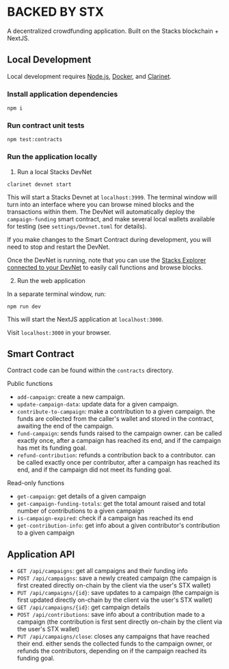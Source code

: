 # BACKED BY STX

A decentralized crowdfunding application. Built on the Stacks blockchain + NextJS.

## Local Development

Local development requires [Node.js](https://nodejs.org/en), [Docker](https://www.docker.com/), and [Clarinet](https://github.com/hirosystems/clarinet).

### Install application dependencies

```
npm i
```

### Run contract unit tests

```
npm test:contracts
```

### Run the application locally

1. Run a local Stacks DevNet

```
clarinet devnet start
```

This will start a Stacks Devnet at `localhost:3999`. The terminal window will turn into an interface where you can browse mined blocks and the transactions within them. The DevNet will automatically deploy the `campaign-funding` smart contract, and make several local wallets available for testing (see `settings/Devnet.toml` for details).

If you make changes to the Smart Contract during development, you will need to stop and restart the DevNet.

Once the DevNet is running, note that you can use the [Stacks Explorer connected to your DevNet](https://explorer.hiro.so/sandbox/contract-call?chain=testnet&api=http://localhost:3999) to easily call functions and browse blocks.

2. Run the web application

In a separate terminal window, run:

```
npm run dev
```

This will start the NextJS application at `localhost:3000`.

Visit `localhost:3000` in your browser.

## Smart Contract

Contract code can be found within the `contracts` directory.

Public functions

- `add-campaign`: create a new campaign.
- `update-campaign-data`: update data for a given campaign.
- `contribute-to-campaign`: make a contribution to a given campaign. the funds are collected from the caller's wallet and stored in the contract, awaiting the end of the campaign.
- `fund-campaign`: sends funds raised to the campaign owner. can be called exactly once, after a campaign has reached its end, and if the campaign has met its funding goal.
- `refund-contribution`: refunds a contribution back to a contributor. can be called exactly once per contributor, after a campaign has reached its end, and if the campaign did not meet its funding goal.

Read-only functions

- `get-campaign`: get details of a given campaign
- `get-campaign-funding-totals`: get the total amount raised and total number of contributions to a given campaign
- `is-campaign-expired`: check if a campaign has reached its end
- `get-contribution-info`: get info about a given contributor's contribution to a given campaign

## Application API

- `GET /api/campaigns`: get all campaigns and their funding info
- `POST /api/campaigns`: save a newly created campaign (the campaign is first created directly on-chain by the client via the user's STX wallet)
- `PUT /api/campaigns/{id}`: save updates to a campaign (the campaign is first updated directly on-chain by the client via the user's STX wallet)
- `GET /api/campaigns/{id}`: get campaign details
- `POST /api/contributions`: save info about a contribution made to a campaign (the contribution is first sent directly on-chain by the client via the user's STX wallet)
- `PUT /api/campaigns/close`: closes any campaigns that have reached their end. either sends the collected funds to the campaign owner, or refunds the contributors, depending on if the campaign reached its funding goal.
